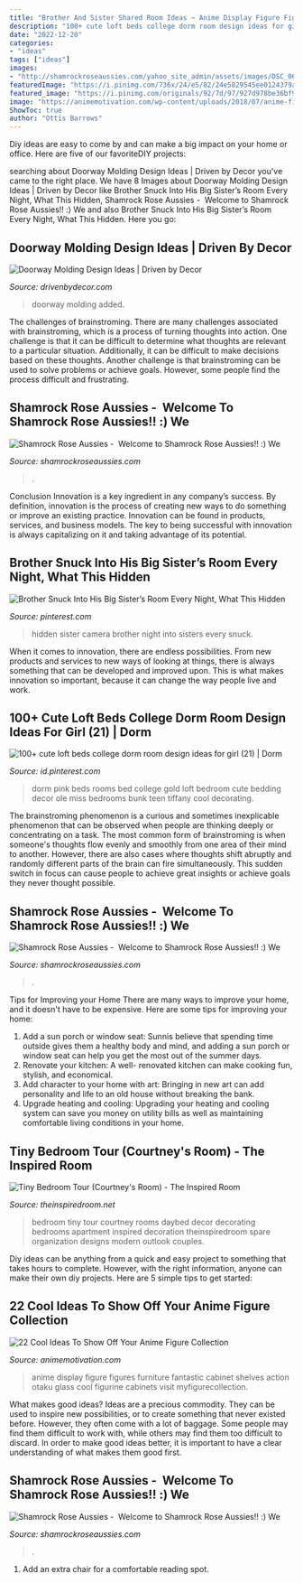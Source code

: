 ```yaml
---
title: "Brother And Sister Shared Room Ideas ~ Anime Display Figure Figures Furniture Fantastic Cabinet Shelves Action Otaku Glass Cool Figurine Cabinets Visit Myfigurecollection"
description: "100+ cute loft beds college dorm room design ideas for girl (21)"
date: "2022-12-20"
categories:
- "ideas"
tags: ["ideas"]
images:
- "http://shamrockroseaussies.com/yahoo_site_admin/assets/images/DSC_0664.124232016_std.JPG"
featuredImage: "https://i.pinimg.com/736x/24/e5/82/24e5829545ee0124379a06605788843f--sister-room-hidden-camera.jpg"
featured_image: "https://i.pinimg.com/originals/92/7d/97/927d978be36bf953340a70e15f470553.jpg"
image: "https://animemotivation.com/wp-content/uploads/2018/07/anime-figures-in-cabinet.jpg"
ShowToc: true
author: "Ottis Barrows"
---
```



Diy ideas are easy to come by and can make a big impact on your home or office. Here are five of our favoriteDIY projects: 

	

		
searching about Doorway Molding Design Ideas | Driven by Decor you've came to the right place. We have 8 Images about Doorway Molding Design Ideas | Driven by Decor like Brother Snuck Into His Big Sister’s Room Every Night, What This Hidden, Shamrock Rose Aussies - ﻿﻿﻿ Welcome to Shamrock Rose Aussies!! :) We and also Brother Snuck Into His Big Sister’s Room Every Night, What This Hidden. Here you go:
		
    
## Doorway Molding Design Ideas | Driven By Decor

<img loading=lazy src="https://www.drivenbydecor.com/wp-content/uploads/2014/07/Molding-added-to-a-standard-doorway-makes-such-a-huge-difference.jpg" onerror="this.onerror=null;this.src='https://tse4.mm.bing.net/th?id=OIP.kwM6IUkmRfa2QKr4xXdWCAHaK4&amp;pid=15.1';" alt="Doorway Molding Design Ideas | Driven by Decor">

_Source: drivenbydecor.com_

>doorway molding added. 

	

The challenges of brainstroming.
There are many challenges associated with brainstroming, which is a process of turning thoughts into action. One challenge is that it can be difficult to determine what thoughts are relevant to a particular situation. Additionally, it can be difficult to make decisions based on these thoughts. Another challenge is that brainstroming can be used to solve problems or achieve goals. However, some people find the process difficult and frustrating.

    
## Shamrock Rose Aussies - ﻿﻿﻿ Welcome To Shamrock Rose Aussies!! :) We

<img loading=lazy src="http://shamrockroseaussies.com/yahoo_site_admin/assets/images/DSC_0761.238211019_std.JPG" onerror="this.onerror=null;this.src='https://tse3.mm.bing.net/th?id=OIP.t8pn0-FnxAD9DWiRM-LbngHaE-&amp;pid=15.1';" alt="Shamrock Rose Aussies - ﻿﻿﻿ Welcome to Shamrock Rose Aussies!! :) We">

_Source: shamrockroseaussies.com_

>. 

	

Conclusion
Innovation is a key ingredient in any company’s success. By definition, innovation is the process of creating new ways to do something or improve an existing practice. Innovation can be found in products, services, and business models. The key to being successful with innovation is always capitalizing on it and taking advantage of its potential.

    
## Brother Snuck Into His Big Sister’s Room Every Night, What This Hidden

<img loading=lazy src="https://i.pinimg.com/736x/24/e5/82/24e5829545ee0124379a06605788843f--sister-room-hidden-camera.jpg" onerror="this.onerror=null;this.src='https://tse2.mm.bing.net/th?id=OIP.oyeoU5bbybCPoag4v60HEwHaD3&amp;pid=15.1';" alt="Brother Snuck Into His Big Sister’s Room Every Night, What This Hidden">

_Source: pinterest.com_

>hidden sister camera brother night into sisters every snuck. 

	

When it comes to innovation, there are endless possibilities. From new products and services to new ways of looking at things, there is always something that can be developed and improved upon. This is what makes innovation so important, because it can change the way people live and work.

    
## 100+ Cute Loft Beds College Dorm Room Design Ideas For Girl (21) | Dorm

<img loading=lazy src="https://i.pinimg.com/originals/92/7d/97/927d978be36bf953340a70e15f470553.jpg" onerror="this.onerror=null;this.src='https://tse3.mm.bing.net/th?id=OIP.N72PdEt5gAKd7ic1dQdprgHaLH&amp;pid=15.1';" alt="100+ cute loft beds college dorm room design ideas for girl (21) | Dorm">

_Source: id.pinterest.com_

>dorm pink beds rooms bed college gold loft bedroom cute bedding decor ole miss bedrooms bunk teen tiffany cool decorating. 

	

The brainstroming phenomenon is a curious and sometimes inexplicable phenomenon that can be observed when people are thinking deeply or concentrating on a task. The most common form of brainstroming is when someone's thoughts flow evenly and smoothly from one area of their mind to another. However, there are also cases where thoughts shift abruptly and randomly different parts of the brain can fire simultaneously. This sudden switch in focus can cause people to achieve great insights or achieve goals they never thought possible.

    
## Shamrock Rose Aussies - ﻿﻿﻿ Welcome To Shamrock Rose Aussies!! :) We

<img loading=lazy src="http://shamrockroseaussies.com/yahoo_site_admin/assets/images/DSC_0053.153160029_std.JPG" onerror="this.onerror=null;this.src='https://tse1.mm.bing.net/th?id=OIP.SvEbWeyhfW-B02uOiVyxhwHaEe&amp;pid=15.1';" alt="Shamrock Rose Aussies - ﻿﻿﻿ Welcome to Shamrock Rose Aussies!! :) We">

_Source: shamrockroseaussies.com_

>. 

	

Tips for Improving your Home
There are many ways to improve your home, and it doesn't have to be expensive. Here are some tips for improving your home: 
1. Add a sun porch or window seat: Sunnis believe that spending time outside gives them a healthy body and mind, and adding a sun porch or window seat can help you get the most out of the summer days. 
2. Renovate your kitchen: A well- renovated kitchen can make cooking fun, stylish, and economical. 
3. Add character to your home with art: Bringing in new art can add personality and life to an old house without breaking the bank. 
4. Upgrade heating and cooling: Upgrading your heating and cooling system can save you money on utility bills as well as maintaining comfortable living conditions in your home.

    
## Tiny Bedroom Tour (Courtney&#039;s Room) - The Inspired Room

<img loading=lazy src="http://theinspiredroom.net/wp-content/uploads/2017/06/Small-Bedroom-with-Daybed-Courtney-from-The-Inspired-Room.jpg" onerror="this.onerror=null;this.src='https://tse4.mm.bing.net/th?id=OIP.Lm3yNWht3n931w4o6knTxAHaLH&amp;pid=15.1';" alt="Tiny Bedroom Tour (Courtney&#039;s Room) - The Inspired Room">

_Source: theinspiredroom.net_

>bedroom tiny tour courtney rooms daybed decor decorating bedrooms apartment inspired decoration theinspiredroom spare organization designs modern outlook couples. 

	

Diy ideas can be anything from a quick and easy project to something that takes hours to complete. However, with the right information, anyone can make their own diy projects. Here are 5 simple tips to get started:

    
## 22 Cool Ideas To Show Off Your Anime Figure Collection

<img loading=lazy src="https://animemotivation.com/wp-content/uploads/2018/07/anime-figures-in-cabinet.jpg" onerror="this.onerror=null;this.src='https://tse4.mm.bing.net/th?id=OIP.urUxgdMR27v1qLrfO3pLAQAAAA&amp;pid=15.1';" alt="22 Cool Ideas To Show Off Your Anime Figure Collection">

_Source: animemotivation.com_

>anime display figure figures furniture fantastic cabinet shelves action otaku glass cool figurine cabinets visit myfigurecollection. 

	

What makes good ideas?
Ideas are a precious commodity. They can be used to inspire new possibilities, or to create something that never existed before. However, they often come with a lot of baggage. Some people may find them difficult to work with, while others may find them too difficult to discard. In order to make good ideas better, it is important to have a clear understanding of what makes them good first.

    
## Shamrock Rose Aussies - ﻿﻿﻿ Welcome To Shamrock Rose Aussies!! :) We

<img loading=lazy src="http://shamrockroseaussies.com/yahoo_site_admin/assets/images/DSC_0664.124232016_std.JPG" onerror="this.onerror=null;this.src='https://tse1.mm.bing.net/th?id=OIP.cDlM6J2Wp4PEo9mcr3_N_gHaE-&amp;pid=15.1';" alt="Shamrock Rose Aussies - ﻿﻿﻿ Welcome to Shamrock Rose Aussies!! :) We">

_Source: shamrockroseaussies.com_

>. 

	

1. Add an extra chair for a comfortable reading spot.

